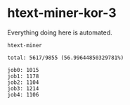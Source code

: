 # htext-miner-kor-3

Everything doing here is automated.

```
htext-miner

total: 5617/9855 (56.99644850329781%)

job0: 1015
job1: 1178
job2: 1104
job3: 1214
job4: 1106
```